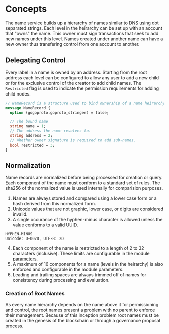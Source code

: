 # Concepts

The name service builds up a hierarchy of names similar to DNS using dot separated strings. Each level in the heirarchy
can be set up with an account that "owns" the name. This owner must sign transactions that seek to add new names under
this level. Names created under another name can have a new owner thus transfering control from one account to another.

## Delegating Control

Every label in a name is owned by an address. Starting from the root address each level can be configured to allow any user to add a new child or for the exclusive control of the creator to add child names. The `Restricted` flag is used to indicate the permission requirements for adding child nodes.

```proto
// NameRecord is a structure used to bind ownership of a name heirarchy to a collection of addresses
message NameRecord {
  option (gogoproto.goproto_stringer) = false;

  // The bound name
  string name = 1;
  // The address the name resolves to.
  string address = 2;
  // Whether owner signature is required to add sub-names.
  bool restricted = 3;
}
```

## Normalization

Name records are normalized before being processed for creation or query. Each component of the name must conform to a standard set of rules. The sha256 of the normalized value is used internally for comparision purposes.

1. Names are always stored and compared using a lower case form or a hash derived from this normalized form.
2. Unicode values that are not graphic, lower case, or digits are considered invalid.
3. A single occurance of the hyphen-minus character is allowed unless the value conforms to a valid UUID.

```value: -
HYPHEN-MINUS
Unicode: U+002D, UTF-8: 2D
```

4. Each component of the name is restricted to a length of 2 to 32 characters (inclusive). These limits are configurable in the module [parameters](./05_params.md).
5. A maximum of 16 components for a name (levels in the heirarchy) is also enforced and configurable in the module parameters.
6. Leading and trailing spaces are always trimmed off of names for consistency during processing and evaluation.

### Creation of Root Names

As every name hierarchy depends on the name above it for permissioning and control, the root names present a problem with no parent to enforce their management. Because of this inception problem root names must be created in the genesis of the blockchain or through a governance proposal process.
